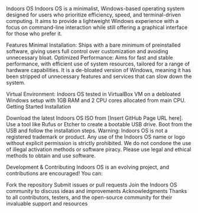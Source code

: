Indoors OS
Indoors OS is a minimalist, Windows-based operating system designed for users who prioritize efficiency, speed, and terminal-driven computing. It aims to provide a lightweight Windows experience with a focus on command-line interaction while still offering a graphical interface for those who prefer it.

Features
Minimal Installation: Ships with a bare minimum of preinstalled software, giving users full control over customization and avoiding unnecessary bloat.
Optimized Performance: Aims for fast and stable performance, with efficient use of system resources, tailored for a range of hardware capabilities. It is a de-bloated version of Windows, meaning it has been stripped of unnecessary features and services that can slow down the system.

Virtual Environment: Indoors OS tested in VirtualBox VM on a debloated Windows setup with 1GB RAM and 2 CPU cores allocated from main CPU.
Getting Started
Installation

Download the latest Indoors OS ISO from [Insert GitHub Page URL here].
Use a tool like Rufus or Etcher to create a bootable USB drive.
Boot from the USB and follow the installation steps.
Warning: Indoors OS is not a registered trademark or product. Any use of the Indoors OS name or logo without explicit permission is strictly prohibited. We do not condone the use of illegal activation methods or software piracy. Please use legal and ethical methods to obtain and use software.

Development & Contributing
Indoors OS is an evolving project, and contributions are encouraged! You can:

Fork the repository
Submit issues or pull requests
Join the Indoors OS community to discuss ideas and improvements
Acknowledgments
Thanks to all contributors, testers, and the open-source community for their invaluable support and resources
